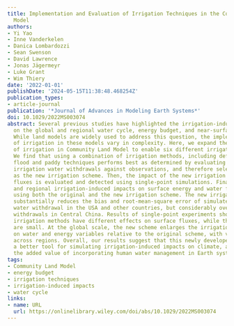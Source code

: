 ```yaml
---
title: Implementation and Evaluation of Irrigation Techniques in the Community Land
  Model
authors:
- Yi Yao
- Inne Vanderkelen
- Danica Lombardozzi
- Sean Swenson
- David Lawrence
- Jonas Jägermeyr
- Luke Grant
- Wim Thiery
date: '2022-01-01'
publishDate: '2024-05-15T11:38:48.468254Z'
publication_types:
- article-journal
publication: '*Journal of Advances in Modeling Earth Systems*'
doi: 10.1029/2022MS003074
abstract: Several previous studies have highlighted the irrigation-induced impacts
  on the global and regional water cycle, energy budget, and near-surface climate.
  While land models are widely used to address this question, the implementations
  of irrigation in these models vary in complexity. Here, we expand the representation
  of irrigation in Community Land Model to enable six different irrigation methods.
  We find that using a combination of irrigation methods, including default, sprinkler,
  flood and paddy techniques performs best as determined by evaluating the simulated
  irrigation water withdrawals against observations, and therefore select this combination
  as the new irrigation scheme. Then, the impact of the new irrigation scheme on surface
  fluxes is evaluated and detected using single-point simulations. Finally, the global
  and regional irrigation-induced impacts on surface energy and water fluxes are compared
  using both the original and the new irrigation scheme. The new irrigation scheme
  substantially reduces the bias and root-mean-square error of simulated irrigation
  water withdrawal in the USA and other countries, but considerably overestimates
  withdrawals in Central China. Results of single-point experiments show that different
  irrigation methods have different effects on surface fluxes, while the magnitudes
  are small. At the global scale, the new scheme enlarges the irrigation-induced impacts
  on water and energy variables relative to the original scheme, with varying magnitudes
  across regions. Overall, our results suggest that this newly developed scheme is
  a better tool for simulating irrigation-induced impacts on climate, and highlight
  the added value of incorporating human water management in Earth system models.
tags:
- Community Land Model
- energy budget
- irrigation techniques
- irrigation-induced impacts
- water cycle
links:
- name: URL
  url: https://onlinelibrary.wiley.com/doi/abs/10.1029/2022MS003074
---
```

